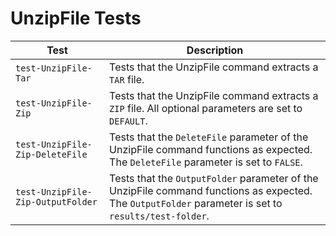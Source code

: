 # UnzipFile Tests

|Test|Description|
|----|-----|
|`test-UnzipFile-Tar`|Tests that the UnzipFile command extracts a `TAR` file.|
|`test-UnzipFile-Zip`|Tests that the UnzipFile command extracts a `ZIP` file. All optional parameters are set to `DEFAULT`.|
|`test-UnzipFile-Zip-DeleteFile`|Tests that the `DeleteFile` parameter of the UnzipFile command functions as expected. The `DeleteFile` parameter is set to `FALSE`.|
|`test-UnzipFile-Zip-OutputFolder`|Tests that the `OutputFolder` parameter of the UnzipFile command functions as expected. The `OutputFolder` parameter is set to `results/test-folder`.|

